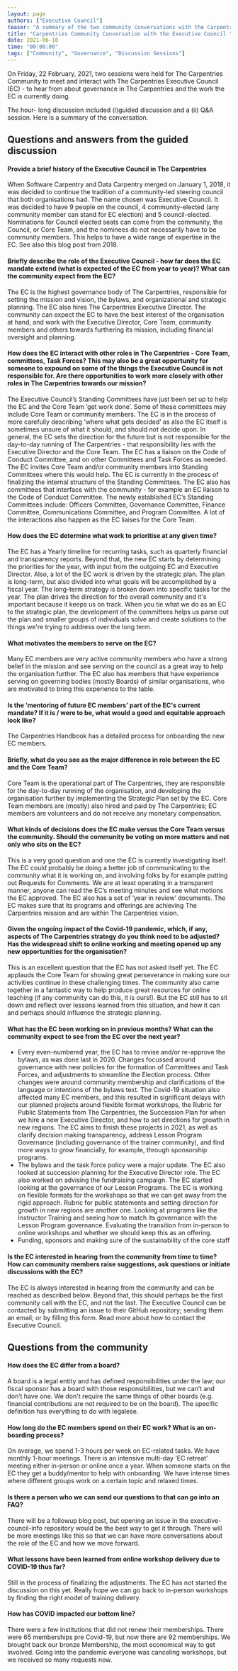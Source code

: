 ```yaml
---
layout: page
authors: ["Executive Council"]
teaser: "A summary of the two community conversations with the Carpentries Executive Council in February 2021, facilitated by Serah Rono and Dr. Kari L. Jordan"
title: "Carpentries Community Conversation with the Executive Council "
date: 2021-06-10
time: "00:00:00"
tags: ["Community", "Governance", "Discussion Sessions"]
---
```


On Friday, 22 February, 2021, two sessions were held for The Carpentries Community to meet and interact with The Carpentries Executive Council (EC) - to hear from about governance in The Carpentries and the work the EC is currently doing.

The hour- long discussion included (i)guided discussion and a (ii) Q&A session. Here is a summary of the conversation.

## Questions and answers from the guided discussion

#### Provide a brief history of the Executive Council in The Carpentries

When Software Carpentry and Data Carpentry merged on January 1, 2018, it was decided to continue the tradition of a community-led steering council that both organisations had. The name chosen was Executive Council. It was decided to have 9 people on the council, 4 community-elected (any community member can stand for EC election) and 5 council-elected. Nominations for Council elected seats can come from the community, the Council, or Core Team, and the nominees do not necessarily have to be community members. This helps to have a wide range of expertise in the EC. See also this blog post from 2018.

#### Briefly describe the role of the Executive Council - how far does the EC mandate extend (what is expected of the EC from year to year)? What can the community expect from the EC?

The EC is the highest governance body of The Carpentries, responsible for setting the mission and vision, the bylaws, and organizational and strategic planning. The EC also hires The Carpentries Executive Director. The community can expect the EC to have the best interest of the organisation at hand, and work with the Executive Director, Core Team, community members and others towards furthering its mission, including financial oversight and planning.

#### How does the EC interact with other roles in The Carpentries - Core Team, committees, Task Forces? This may also be a great opportunity for someone to expound on some of the things the Executive Council is not responsible for. Are there opportunities to work more closely with other roles in The Carpentries towards our mission?

The Executive Council’s Standing Committees have just been set up to help the EC and the Core Team ‘get work done’. Some of these committees may include Core Team or community members. The EC is in the process of more carefully describing ‘where what gets decided’ as also the EC itself is sometimes unsure of what it should, and should not decide upon. In general, the EC sets the direction for the future but  is not responsible for the day-to-day running of The Carpentries -  that responsibility lies with the Executive Director and the Core Team. The EC has a liaison on the Code of Conduct Committee, and on other Committees and Task Forces as needed. The EC invites Core Team and/or community members into Standing Committees where this would help.
The EC is currently in the process of finalizing the internal structure of the Standing  Committees. The EC also has committees that interface with the community - for example an EC liaison to the Code of Conduct Committee. The newly established EC’s Standing Committees include: Officers Committee, Governance Committee, Finance Committee, Communications Committee, and Program Committee. A lot of the interactions also happen as the EC liaises for the Core Team.

#### How does the EC determine what work to prioritise at any given time?

The EC has a Yearly timeline for recurring tasks, such as quarterly financial and transparency reports. Beyond that, the new EC starts by determining the priorities for the year, with input from the outgoing EC and Executive Director. Also, a lot of the EC work is driven by the strategic plan.
The plan is long-term, but also divided into what goals will be accomplished by a fiscal year. The long-term strategy is broken down into specific tasks for the year. The plan drives the direction for the overall community and it's important because it keeps us on track. When you tie what we do as an EC to the strategic plan, the development of the committees helps us parse out the plan and smaller groups of individuals solve and create solutions to the things we're trying to address over the long term.

#### What motivates the members to serve on the EC?

Many EC members are very active community members who have a strong belief in the mission and see serving on the council as a great way to help the organisation further. The EC also has members that have experience serving on governing  bodies (mostly Boards) of similar organisations, who are motivated to bring this experience to the table.

#### Is the ‘mentoring of future EC members’ part of the EC's current mandate? If it is / were to be, what would a good and equitable approach look like?

The Carpentries Handbook has a detailed process for onboarding the new EC members.

#### Briefly, what do you see as the major difference in role between the EC and the Core Team? 

Core Team is the operational part of The Carpentries, they are responsible for the day-to-day running of the organisation, and developing the organisation further by  implementing the Strategic Plan set by the EC. Core Team members are (mostly) also hired and paid by The Carpentries; EC members are volunteers and do not receive any monetary compensation.

#### What kinds of decisions does the EC make versus the Core Team versus the community. Should the community be voting on more matters and not only who sits on the EC?

This is a very good question and one the EC is currently investigating itself. The EC could probably be doing a better job of communicating to the community what it is working on, and involving folks by for example putting out Requests for Comments. We are at least operating in a transparent manner, anyone can read the EC’s meeting minutes and see what motions the EC approved. The EC also has a set of ‘year in review’ documents. The EC makes sure that its programs and offerings are achieving The Carpentries  mission and are within The Carpentries  vision. 

#### Given the ongoing impact of the Covid-19 pandemic, which, if any, aspects of The Carpentries strategy do you think need to be adjusted? Has the widespread shift to online working and meeting opened up any new opportunities for the organisation?

This is an excellent question that the EC has not asked itself yet. The EC applauds the Core Team for showing great perseverance in making sure our activities continue in these challenging times. The community also came together in a fantastic way to help produce great resources for online teaching (if any community can do this, it is ours!). But the EC still has to sit down and reflect over lessons learned from this situation, and how it can and perhaps should influence the strategic planning.

#### What has the EC been working on in previous months? What can the community expect to see from the EC over the next year?

- Every even-numbered year, the EC has to revise and/or re-approve the bylaws, as was done last  in 2020. Changes focussed around governance with new policies for the formation of Committees and Task Forces, and adjustments to streamline the Election process. Other changes were around community membership and clarifications of the language or intentions of the bylaws text. The Covid-19 situation also affected many EC members, and this resulted in significant delays with our planned projects around flexible format workshops, the Rubric for Public Statements from The Carpentries, the Succession Plan for when we hire a new Executive Director, and how to set directions for growth in new regions. The EC aims to finish these projects in 2021, as well as clarify decision making transparency, address Lesson Program Governance (including governance of the trainer community), and find more ways to grow financially, for example, through  sponsorship programs.
- The bylaws and the task force policy were a major update. The EC also looked at succession planning for the Executive Director role. The EC also worked on advising the fundraising campaign. The EC started looking at the governance of our Lesson Programs. The EC is working on flexible formats for the workshops so that we can get away from the rigid approach. Rubric for public statements and setting direction for growth in new regions are another one. Looking at programs like the Instructor Training and seeing how to match its governance with the Lesson Program governance. Evaluating the transition from in-person to online workshops and whether we should keep this as an offering.
- Funding, sponsors and making sure of the sustainability of the core staff

#### Is the EC interested in hearing from the community from time to time? How can community members raise suggestions, ask questions or initiate discussions with the EC?
The EC is always interested in hearing from the community and can be reached as described below. Beyond that, this should perhaps be the first community call with the EC, and not the last. 
The Executive Council can be contacted by submitting an issue to their GitHub repository; sending them an email; or by filling this form. Read more about how to contact the Executive Council.

## Questions from the community

#### How does the EC differ from a board? 

A board is a legal entity and has defined responsibilities under the law; our fiscal sponsor has a board with those responsibilities, but we can’t and don’t have one. We don't require the same things of other boards (e.g. financial contributions are not required to be on the board). The specific definition has everything to do with legalese. 

#### How long do the EC members spend on their EC work? What is an on-boarding process?

On average, we spend 1-3 hours per week on EC-related tasks. We have monthly 1-hour meetings. There is an intensive multi-day ‘EC retreat’ meeting either in-person or online once a year. When someone starts on the EC they get a buddy/mentor to help with onboarding. We have intense times where different groups work on a certain topic and relaxed times. 

#### Is there a person who we can send our questions to that can go into an FAQ?

There will be a followup blog post, but opening an issue in the executive-council-info repository would be the best way to get it through. There will be more meetings like this so that we can have more conversations about the role of the EC and how we move forward.

#### What lessons have been learned from online workshop delivery due to COVID-19 thus far? 

Still in the process of finalizing the adjustments. The EC has not started the discussion on this yet. Really hope we can go back to in-person workshops by finding the right model of training delivery.

#### How has COVID impacted our bottom line?

There were a few institutions that did not renew their memberships. There were 65 memberships pre Covid-19, but now there are 92 memberships. We brought back our bronze Membership, the most economical way to get involved. Going into the pandemic everyone was canceling workshops, but we received so many requests now.
